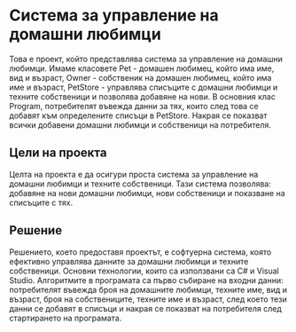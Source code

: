 # Система за управление на домашни любимци
Това е проект, който представлява система за управление на домашни любимци. Имаме класовете Pet - домашен любимец, който има име, вид и възраст, Owner - собственик на домашен любимец, който има име и възраст, PetStore - управлява списъците с домашни любимци и техните собственици и позволява добавяне на нови. В основния клас Program, потребителят въвежда данни за тях, които след това се добавят към определените списъци в PetStore. Накрая се показват всички добавени домашни любимци и собственици на потребителя.
## Цели на проекта
Целта на проекта е да осигури проста система за управление на домашни любимци и техните собственици. Тази система позволява:
добавяне на нови домашни любимци, нови собственици и показване на списъците с тях.
## Решение
Решението, което предоставя проектът, е софтуерна система, която ефективно управлява данните за домашни любимци и техните собственици. Основни технологии, които са използвани са C# и Visual Studio. Алгоритмите в програмата са първо събиране на входни данни: потребителят въвежда броя на домашните любимци, техните име, вид и възраст, броя на собствениците, техните име и възраст, след което тези данни се добавят в списъци и накрая се показват на потребителя след стартирането на програмата.
